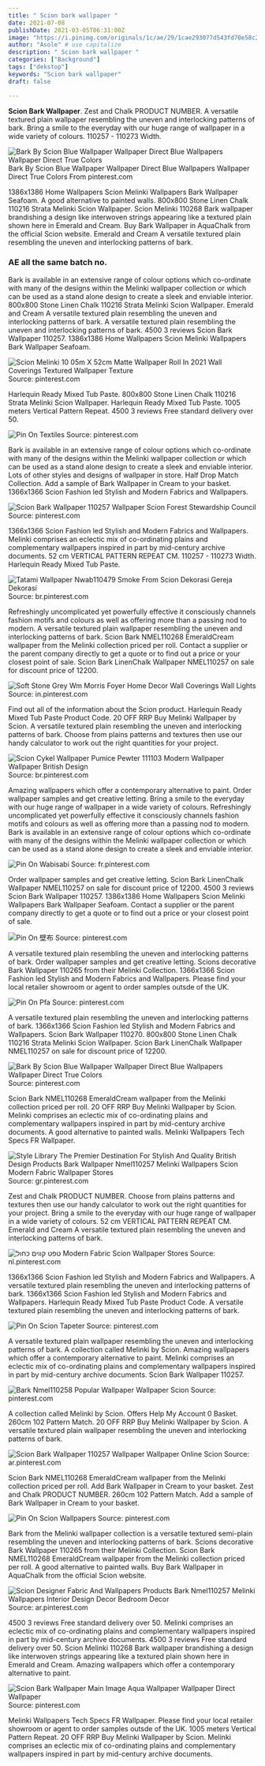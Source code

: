 ```yaml
---
title: " Scion bark wallpaper "
date: 2021-07-08
publishDate: 2021-03-05T06:31:00Z
image: "https://i.pinimg.com/originals/1c/ae/29/1cae293077d543fd70e58c2e103192f9.jpg"
author: "Asole" # use capitalize
description: " Scion bark wallpaper "
categories: ["Background"]
tags: ["dekstop"]
keywords: "Scion bark wallpaper"
draft: false

---
```



**Scion Bark Wallpaper**. Zest and Chalk PRODUCT NUMBER. A versatile textured plain wallpaper resembling the uneven and interlocking patterns of bark. Bring a smile to the everyday with our huge range of wallpaper in a wide variety of colours. 110257 - 110273 Width.

![Bark By Scion Blue Wallpaper Wallpaper Direct Blue Wallpapers Wallpaper Direct True Colors](https://i.pinimg.com/originals/ff/ca/45/ffca4566ccec5c91862fb8a874252e48.jpg "Bark By Scion Blue Wallpaper Wallpaper Direct Blue Wallpapers Wallpaper Direct True Colors")
Bark By Scion Blue Wallpaper Wallpaper Direct Blue Wallpapers Wallpaper Direct True Colors From pinterest.com


1386x1386 Home Wallpapers Scion Melinki Wallpapers Bark Wallpaper Seafoam. A good alternative to painted walls. 800x800 Stone Linen Chalk 110216 Strata Melinki Scion Wallpaper. Scion Melinki 110268 Bark wallpaper brandishing a design like interwoven strings appearing like a textured plain shown here in Emerald and Cream. Buy Bark Wallpaper in AquaChalk from the official Scion website. Emerald and Cream A versatile textured plain resembling the uneven and interlocking patterns of bark.

### AE all the same batch no.

Bark is available in an extensive range of colour options which co-ordinate with many of the designs within the Melinki wallpaper collection or which can be used as a stand alone design to create a sleek and enviable interior. 800x800 Stone Linen Chalk 110216 Strata Melinki Scion Wallpaper. Emerald and Cream A versatile textured plain resembling the uneven and interlocking patterns of bark. A versatile textured plain resembling the uneven and interlocking patterns of bark. 4500 3 reviews Scion Bark Wallpaper 110257. 1386x1386 Home Wallpapers Scion Melinki Wallpapers Bark Wallpaper Seafoam.


![Scion Melinki 10 05m X 52cm Matte Wallpaper Roll In 2021 Wall Coverings Textured Wallpaper Texture](https://i.pinimg.com/564x/5d/39/07/5d3907057f379c829cfd617cb2be9f1b.jpg "Scion Melinki 10 05m X 52cm Matte Wallpaper Roll In 2021 Wall Coverings Textured Wallpaper Texture")
Source: pinterest.com

Harlequin Ready Mixed Tub Paste. 800x800 Stone Linen Chalk 110216 Strata Melinki Scion Wallpaper. Harlequin Ready Mixed Tub Paste. 1005 meters Vertical Pattern Repeat. 4500 3 reviews Free standard delivery over 50.

![Pin On Textiles](https://i.pinimg.com/600x315/c8/f4/c0/c8f4c0ec547447bf9c317be3ac54e18c.jpg "Pin On Textiles")
Source: pinterest.com

Bark is available in an extensive range of colour options which co-ordinate with many of the designs within the Melinki wallpaper collection or which can be used as a stand alone design to create a sleek and enviable interior. Lots of other styles and designs of wallpaper in store. Half Drop Match Collection. Add a sample of Bark Wallpaper in Cream to your basket. 1366x1366 Scion Fashion led Stylish and Modern Fabrics and Wallpapers.

![Scion Bark Wallpaper 110257 Wallpaper Scion Forest Stewardship Council](https://i.pinimg.com/originals/57/ca/9f/57ca9f49f9fc3050bf2a9d8643dcfbfb.jpg "Scion Bark Wallpaper 110257 Wallpaper Scion Forest Stewardship Council")
Source: pinterest.com

1366x1366 Scion Fashion led Stylish and Modern Fabrics and Wallpapers. Melinki comprises an eclectic mix of co-ordinating plains and complementary wallpapers inspired in part by mid-century archive documents. 52 cm VERTICAL PATTERN REPEAT CM. 110257 - 110273 Width. Harlequin Ready Mixed Tub Paste.

![Tatami Wallpaper Nwab110479 Smoke From Scion Dekorasi Gereja Dekorasi](https://i.pinimg.com/originals/71/0b/95/710b956026e463eea21ca9fefad0203f.jpg "Tatami Wallpaper Nwab110479 Smoke From Scion Dekorasi Gereja Dekorasi")
Source: br.pinterest.com

Refreshingly uncomplicated yet powerfully effective it consciously channels fashion motifs and colours as well as offering more than a passing nod to modern. A versatile textured plain wallpaper resembling the uneven and interlocking patterns of bark. Scion Bark NMEL110268 EmeraldCream wallpaper from the Melinki collection priced per roll. Contact a supplier or the parent company directly to get a quote or to find out a price or your closest point of sale. Scion Bark LinenChalk Wallpaper NMEL110257 on sale for discount price of 12200.

![Soft Stone Grey Wm Morris Foyer Home Decor Wall Coverings Wall Lights](https://i.pinimg.com/originals/f2/4d/78/f24d78707b054061ff9b49af7370c24e.jpg "Soft Stone Grey Wm Morris Foyer Home Decor Wall Coverings Wall Lights")
Source: in.pinterest.com

Find out all of the information about the Scion product. Harlequin Ready Mixed Tub Paste Product Code. 20 OFF RRP Buy Melinki Wallpaper by Scion. A versatile textured plain resembling the uneven and interlocking patterns of bark. Choose from plains patterns and textures then use our handy calculator to work out the right quantities for your project.

![Scion Cykel Wallpaper Pumice Pewter 111103 Modern Wallpaper Wallpaper British Design](https://i.pinimg.com/originals/ab/6c/2f/ab6c2fac94c4cc3dd046f9427863e2a1.jpg "Scion Cykel Wallpaper Pumice Pewter 111103 Modern Wallpaper Wallpaper British Design")
Source: br.pinterest.com

Amazing wallpapers which offer a contemporary alternative to paint. Order wallpaper samples and get creative letting. Bring a smile to the everyday with our huge range of wallpaper in a wide variety of colours. Refreshingly uncomplicated yet powerfully effective it consciously channels fashion motifs and colours as well as offering more than a passing nod to modern. Bark is available in an extensive range of colour options which co-ordinate with many of the designs within the Melinki wallpaper collection or which can be used as a stand alone design to create a sleek and enviable interior.

![Pin On Wabisabi](https://i.pinimg.com/originals/be/a2/f2/bea2f26ed38abb516979be8ce8af227a.jpg "Pin On Wabisabi")
Source: fr.pinterest.com

Order wallpaper samples and get creative letting. Scion Bark LinenChalk Wallpaper NMEL110257 on sale for discount price of 12200. 4500 3 reviews Scion Bark Wallpaper 110257. 1386x1386 Home Wallpapers Scion Melinki Wallpapers Bark Wallpaper Seafoam. Contact a supplier or the parent company directly to get a quote or to find out a price or your closest point of sale.

![Pin On 壁布](https://i.pinimg.com/474x/7a/9f/ab/7a9fabff91bdc4500dc97ca6e18cee3d.jpg "Pin On 壁布")
Source: pinterest.com

A versatile textured plain resembling the uneven and interlocking patterns of bark. Order wallpaper samples and get creative letting. Scions decorative Bark Wallpaper 110265 from their Melinki Collection. 1366x1366 Scion Fashion led Stylish and Modern Fabrics and Wallpapers. Please find your local retailer showroom or agent to order samples outsde of the UK.

![Pin On Pfa](https://i.pinimg.com/originals/b7/a7/14/b7a714fab786f452ea8ef7fc08995dd7.jpg "Pin On Pfa")
Source: pinterest.com

A versatile textured plain resembling the uneven and interlocking patterns of bark. 1366x1366 Scion Fashion led Stylish and Modern Fabrics and Wallpapers. Scion Bark Wallpaper 110270. 800x800 Stone Linen Chalk 110216 Strata Melinki Scion Wallpaper. Scion Bark LinenChalk Wallpaper NMEL110257 on sale for discount price of 12200.

![Bark By Scion Blue Wallpaper Wallpaper Direct Blue Wallpapers Wallpaper Direct True Colors](https://i.pinimg.com/originals/ff/ca/45/ffca4566ccec5c91862fb8a874252e48.jpg "Bark By Scion Blue Wallpaper Wallpaper Direct Blue Wallpapers Wallpaper Direct True Colors")
Source: pinterest.com

Scion Bark NMEL110268 EmeraldCream wallpaper from the Melinki collection priced per roll. 20 OFF RRP Buy Melinki Wallpaper by Scion. Melinki comprises an eclectic mix of co-ordinating plains and complementary wallpapers inspired in part by mid-century archive documents. A good alternative to painted walls. Melinki Wallpapers Tech Specs FR Wallpaper.

![Style Library The Premier Destination For Stylish And Quality British Design Products Bark Wallpaper Nmel110257 Melinki Wallpapers Scion Modern Fabric Wallpaper Stores](https://i.pinimg.com/originals/ea/d6/82/ead68220d3e18294d593c1b76d7d7d73.jpg "Style Library The Premier Destination For Stylish And Quality British Design Products Bark Wallpaper Nmel110257 Melinki Wallpapers Scion Modern Fabric Wallpaper Stores")
Source: gr.pinterest.com

Zest and Chalk PRODUCT NUMBER. Choose from plains patterns and textures then use our handy calculator to work out the right quantities for your project. Bring a smile to the everyday with our huge range of wallpaper in a wide variety of colours. 52 cm VERTICAL PATTERN REPEAT CM. Emerald and Cream A versatile textured plain resembling the uneven and interlocking patterns of bark.

![טפט קווים כחול Modern Fabric Scion Wallpaper Stores](https://i.pinimg.com/originals/59/98/b6/5998b6258fb9be31eaa3362d1b34ec89.jpg "טפט קווים כחול Modern Fabric Scion Wallpaper Stores")
Source: nl.pinterest.com

1366x1366 Scion Fashion led Stylish and Modern Fabrics and Wallpapers. A versatile textured plain resembling the uneven and interlocking patterns of bark. 1366x1366 Scion Fashion led Stylish and Modern Fabrics and Wallpapers. Harlequin Ready Mixed Tub Paste Product Code. A versatile textured plain resembling the uneven and interlocking patterns of bark.

![Pin On Scion Tapeter](https://i.pinimg.com/originals/3d/fe/ff/3dfeff0940c0fe1be3736a7bb9ceaa73.jpg "Pin On Scion Tapeter")
Source: pinterest.com

A versatile textured plain wallpaper resembling the uneven and interlocking patterns of bark. A collection called Melinki by Scion. Amazing wallpapers which offer a contemporary alternative to paint. Melinki comprises an eclectic mix of co-ordinating plains and complementary wallpapers inspired in part by mid-century archive documents. Scion Bark Wallpaper 110257.

![Bark Nmel110258 Popular Wallpaper Wallpaper Scion](https://i.pinimg.com/originals/da/04/28/da04280c540a71a929f6da3fec338e93.jpg "Bark Nmel110258 Popular Wallpaper Wallpaper Scion")
Source: pinterest.com

A collection called Melinki by Scion. Offers Help My Account 0 Basket. 260cm 102 Pattern Match. 20 OFF RRP Buy Melinki Wallpaper by Scion. A versatile textured plain wallpaper resembling the uneven and interlocking patterns of bark.

![Scion Bark Wallpaper 110257 Wallpaper Wallpaper Online Scion](https://i.pinimg.com/originals/04/3b/f5/043bf5ec4978f49c09e5036769b8d5d7.jpg "Scion Bark Wallpaper 110257 Wallpaper Wallpaper Online Scion")
Source: ar.pinterest.com

Scion Bark NMEL110268 EmeraldCream wallpaper from the Melinki collection priced per roll. Add Bark Wallpaper in Cream to your basket. Zest and Chalk PRODUCT NUMBER. 260cm 102 Pattern Match. Add a sample of Bark Wallpaper in Cream to your basket.

![Pin On Scion Wallpapers](https://i.pinimg.com/originals/51/1e/e0/511ee0555a4380e56e4e15cb1338eb64.jpg "Pin On Scion Wallpapers")
Source: pinterest.com

Bark from the Melinki wallpaper collection is a versatile textured semi-plain resembling the uneven and interlocking patterns of bark. Scions decorative Bark Wallpaper 110265 from their Melinki Collection. Scion Bark NMEL110268 EmeraldCream wallpaper from the Melinki collection priced per roll. A good alternative to painted walls. Buy Bark Wallpaper in AquaChalk from the official Scion website.

![Scion Designer Fabric And Wallpapers Products Bark Nmel110257 Melinki Wallpapers Interior Design Decor Bedroom Decor](https://i.pinimg.com/originals/af/21/eb/af21ebdf82990276d97b553824492294.jpg "Scion Designer Fabric And Wallpapers Products Bark Nmel110257 Melinki Wallpapers Interior Design Decor Bedroom Decor")
Source: ar.pinterest.com

4500 3 reviews Free standard delivery over 50. Melinki comprises an eclectic mix of co-ordinating plains and complementary wallpapers inspired in part by mid-century archive documents. 4500 3 reviews Free standard delivery over 50. Scion Melinki 110268 Bark wallpaper brandishing a design like interwoven strings appearing like a textured plain shown here in Emerald and Cream. Amazing wallpapers which offer a contemporary alternative to paint.

![Scion Bark Wallpaper Main Image Aqua Wallpaper Wallpaper Direct Wallpaper](https://i.pinimg.com/originals/1c/ae/29/1cae293077d543fd70e58c2e103192f9.jpg "Scion Bark Wallpaper Main Image Aqua Wallpaper Wallpaper Direct Wallpaper")
Source: pinterest.com

Melinki Wallpapers Tech Specs FR Wallpaper. Please find your local retailer showroom or agent to order samples outsde of the UK. 1005 meters Vertical Pattern Repeat. 20 OFF RRP Buy Melinki Wallpaper by Scion. Melinki comprises an eclectic mix of co-ordinating plains and complementary wallpapers inspired in part by mid-century archive documents.

